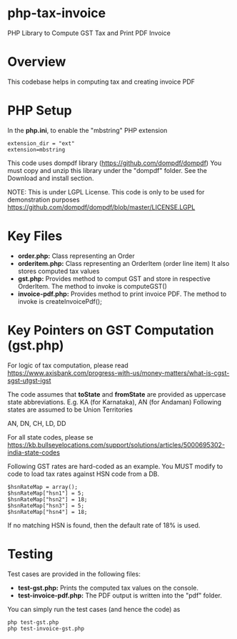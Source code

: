 # php-tax-invoice
PHP Library to Compute GST Tax and Print PDF Invoice

Overview
===============
This codebase helps in computing tax and creating invoice PDF

PHP Setup
===============
In the **php.ini**, to enable the "mbstring" PHP extension
```
extension_dir = "ext"
extension=mbstring
```

This code uses dompdf library (https://github.com/dompdf/dompdf)
You must copy and unzip this library under the "dompdf" folder. See the Download and install section.

NOTE: This is under LGPL License. This code is only to be used for demonstration purposes
https://github.com/dompdf/dompdf/blob/master/LICENSE.LGPL

Key Files
===============
- **order.php:** Class representing an Order
- **orderitem.php:** Class representing an OrderItem (order line item) It also stores computed tax values
- **gst.php:** Provides method to comput GST and store in respective OrderItem. The method to invoke is computeGST()
- **invoice-pdf.php:** Provides method to print invoice PDF. The method to invoke is createInvoicePdf();

Key Pointers on GST Computation (gst.php)
============================================
For logic of tax computation, please read
https://www.axisbank.com/progress-with-us/money-matters/what-is-cgst-sgst-utgst-igst


The code assumes that **toState** and **fromState** are provided as uppercase state abbreviations. E.g. KA (for Karnataka), AN (for Andaman)
Following states are assumed to be Union Territories


AN, DN, CH, LD, DD

For all state codes, please se
https://kb.bullseyelocations.com/support/solutions/articles/5000695302-india-state-codes

Following GST rates are hard-coded as an example. You MUST modify to code to load tax rates against HSN code from a DB.
```
$hsnRateMap = array(); 
$hsnRateMap["hsn1"] = 5; 
$hsnRateMap["hsn2"] = 18; 
$hsnRateMap["hsn3"] = 5; 
$hsnRateMap["hsn4"] = 18; 
```
If no matching HSN is found, then the default rate of 18% is used.

Testing
============================================
Test cases are provided in the following files:

- **test-gst.php:** Prints the computed tax values on the console.
- **test-invoice-pdf.php:** The PDF output is written into the "pdf" folder.

You can simply run the test cases (and hence the code) as
```
php test-gst.php
php test-invoice-gst.php
```
